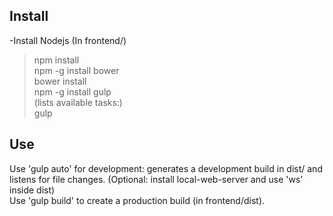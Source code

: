 Install
-------

-Install Nodejs
(In frontend/)
> npm install  
> npm -g install bower  
> bower install  
> npm -g install gulp  
(lists available tasks:)  
> gulp   

Use
---

Use 'gulp auto' for development: generates a development build in dist/ and listens for file changes. (Optional: install local-web-server and use 'ws' inside dist)  
Use 'gulp build' to create a production build (in frontend/dist).
